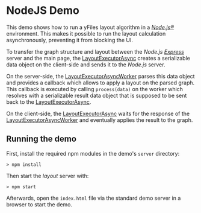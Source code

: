 <!--
 //////////////////////////////////////////////////////////////////////////////
 // @license
 // This file is part of yFiles for HTML 2.5.0.3.
 // Use is subject to license terms.
 //
 // Copyright (c) 2000-2023 by yWorks GmbH, Vor dem Kreuzberg 28,
 // 72070 Tuebingen, Germany. All rights reserved.
 //
 //////////////////////////////////////////////////////////////////////////////
-->
# NodeJS Demo

This demo shows how to run a yFiles layout algorithm in a _[Node.js®](https://nodejs.org/)_ environment. This makes it possible to run the layout calculation asynchronously, preventing it from blocking the UI.

To transfer the graph structure and layout between the _Node.js_ _[Express](https://expressjs.com/)_ server and the main page, the [LayoutExecutorAsync](https://docs.yworks.com/yfileshtml/#/api/LayoutExecutorAsync) creates a serializable data object on the client-side and sends it to the _Node.js_ server.

On the server-side, the [LayoutExecutorAsyncWorker](https://docs.yworks.com/yfileshtml/#/api/LayoutExecutorAsyncWorker) parses this data object and provides a callback which allows to apply a layout on the parsed graph. This callback is executed by calling `process(data)` on the worker which resolves with a serializable result data object that is supposed to be sent back to the [LayoutExecutorAsync](https://docs.yworks.com/yfileshtml/#/api/LayoutExecutorAsync).

On the client-side, the [LayoutExecutorAsync](https://docs.yworks.com/yfileshtml/#/api/LayoutExecutorAsync) waits for the response of the [LayoutExecutorAsyncWorker](https://docs.yworks.com/yfileshtml/#/api/LayoutExecutorAsyncWorker) and eventually applies the result to the graph.

## Running the demo

First, install the required npm modules in the demo's `server` directory:

`> npm install`

Then start the _layout_ server with:

`> npm start`

Afterwards, open the `index.html` file via the standard demo server in a browser to start the demo.
